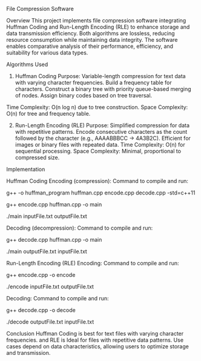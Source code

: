 File Compression Software

Overview
This project implements file compression software integrating Huffman Coding and Run-Length Encoding (RLE) to enhance storage and data transmission efficiency. Both algorithms are lossless, reducing resource consumption while maintaining data integrity. The software enables comparative analysis of their performance, efficiency, and suitability for various data types.

Algorithms Used
1. Huffman Coding
Purpose: Variable-length compression for text data with varying character frequencies.
Build a frequency table for characters.
Construct a binary tree with priority queue-based merging of nodes.
Assign binary codes based on tree traversal.

Time Complexity: O(n log n) due to tree construction.
Space Complexity: O(n) for tree and frequency table.

2. Run-Length Encoding (RLE)
Purpose: Simplified compression for data with repetitive patterns.
Encode consecutive characters as the count followed by the character (e.g., AAAABBBCC → 4A3B2C).
Efficient for images or binary files with repeated data.
Time Complexity: O(n) for sequential processing.
Space Complexity: Minimal, proportional to compressed size.

Implementation

Huffman Coding
Encoding (compression):
Command to compile and run:

g++ -o huffman_program huffman.cpp encode.cpp decode.cpp -std=c++11

g++ encode.cpp huffman.cpp -o main

./main inputFile.txt outputFile.txt

Decoding (decompression):
Command to compile and run:

g++ decode.cpp huffman.cpp -o main

./main outputFile.txt inputFile.txt

Run-Length Encoding (RLE)
Encoding:
Command to compile and run:

g++ encode.cpp -o encode

./encode inputFile.txt outputFile.txt

Decoding:
Command to compile and run:

g++ decode.cpp -o decode

./decode outputFile.txt inputFile.txt

Conclusion
Huffman Coding is best for text files with varying character frequencies. and RLE is Ideal for files with repetitive data patterns.
Use cases depend on data characteristics, allowing users to optimize storage and transmission.
